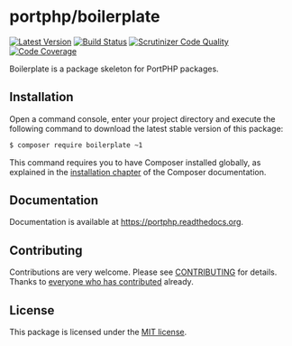 portphp/boilerplate
===================

[![Latest Version](https://img.shields.io/github/release/portphp/boilerplate.svg?style=flat-square)](https://github.com/portphp/boilerplate/releases)
[![Build Status](https://travis-ci.org/portphp/boilerplate?branch=master)](https://travis-ci.org/portphp/boilerplate)
[![Scrutinizer Code Quality](https://scrutinizer-ci.com/g/portphp/boilerplate/badges/quality-score.png?b=master)](https://scrutinizer-ci.com/g/portphp/boilerplate/?branch=master)
[![Code Coverage](https://scrutinizer-ci.com/g/portphp/boilerplate/badges/coverage.png?b=master)](https://scrutinizer-ci.com/g/portphp/boilerplate/?branch=master)

Boilerplate is a package skeleton for PortPHP packages.

Installation
------------

Open a command console, enter your project directory and execute the
following command to download the latest stable version of this package:

```bash
$ composer require boilerplate ~1
```

This command requires you to have Composer installed globally, as explained
in the [installation chapter](https://getcomposer.org/doc/00-intro.md)
of the Composer documentation.

Documentation
-------------

Documentation is available at https://portphp.readthedocs.org.

Contributing
------------

Contributions are very welcome. Please see [CONTRIBUTING](CONTRIBUTING.md) for
details. Thanks to [everyone who has contributed](https://github.com/portphp/boilerplate/graphs/contributors)
already.

License
-------

This package is licensed under the [MIT license](LICENSE).
